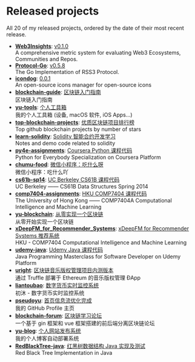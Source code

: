# Released projects

All <!-- release_count starts -->20<!-- release_count ends --> of my released projects, ordered by the date of their most recent release.

<!-- recent_releases starts -->
* **[Web3Insights](https://github.com/Web3Insights/Web3Insights)**: [v0.1.0](https://github.com/Web3Insights/Web3Insights/releases/tag/v0.1.0)
<br>A comprehensive metric system for evaluating Web3 Ecosystems, Communities and Repos.
* **[Protocol-Go](https://github.com/RSS3-Network/Protocol-Go)**: [v0.5.8](https://github.com/RSS3-Network/Protocol-Go/releases/tag/v0.5.8)
<br>The Go Implementation of RSS3 Protocol.
* **[icondog](https://github.com/djyde/icondog)**: [0.0.1](https://github.com/djyde/icondog/releases/tag/v0.0.1)
<br>An open-source icons manager for open-source icons
* **[blockchain-guide](https://github.com/pseudoyu/blockchain-guide)**: [区块链入门指南](https://github.com/pseudoyu/blockchain-guide/releases/tag/v0.1.0)
<br>区块链入门指南
* **[yu-tools](https://github.com/pseudoyu/yu-tools)**: [个人工具箱](https://github.com/pseudoyu/yu-tools/releases/tag/v0.1)
<br>我的个人工具箱 (设备, macOS 软件, iOS Apps...)
* **[top-blockchain-projects](https://github.com/pseudoyu/top-blockchain-projects)**: [优质区块链项目排行榜](https://github.com/pseudoyu/top-blockchain-projects/releases/tag/v1.0.0)
<br>Top github blockchain projects by number of stars
* **[learn-solidity](https://github.com/pseudoyu/learn-solidity)**: [Solidity 智能合约开发学习](https://github.com/pseudoyu/learn-solidity/releases/tag/v1.0.0)
<br>Notes and demo code related to solidity
* **[py4e-assignments](https://github.com/pseudoyu/py4e-assignments)**: [Coursera Python 课程代码](https://github.com/pseudoyu/py4e-assignments/releases/tag/v1.0.0)
<br>Python for Everybody Specialization on Coursera Platform
* **[chumu-food](https://github.com/pseudoyu/chumu-food)**: [微信小程序：吃什么呀](https://github.com/pseudoyu/chumu-food/releases/tag/v1.0.0)
<br>微信小程序：吃什么吖
* **[cs61b-sp14](https://github.com/pseudoyu/cs61b-sp14)**: [UC Berkeley CS61B 课程代码](https://github.com/pseudoyu/cs61b-sp14/releases/tag/v0.0.1)
<br>UC Berkeley —— CS61B Data Structures Spring 2014
* **[comp7404-assignments](https://github.com/pseudoyu/comp7404-assignments)**: [HKU COMP7404 课程代码](https://github.com/pseudoyu/comp7404-assignments/releases/tag/v1.0.0)
<br>The University of Hong Kong —— COMP7404A Computational Intelligence and Machine Learning
* **[yu-blockchain](https://github.com/pseudoyu/yu-blockchain)**: [从零实现一个区块链](https://github.com/pseudoyu/yu-blockchain/releases/tag/v1.0.0)
<br>从零开始实现一个区块链
* **[xDeepFM_for_Recommender_Systems](https://github.com/pseudoyu/xDeepFM_for_Recommender_Systems)**: [xDeepFM for Recommender Systems 推荐系统](https://github.com/pseudoyu/xDeepFM_for_Recommender_Systems/releases/tag/v1.0.0)
<br>HKU - COMP7404 Computational Intelligence and Machine Learning
* **[udemy-java](https://github.com/pseudoyu/udemy-java)**: [Udemy Java 课程代码](https://github.com/pseudoyu/udemy-java/releases/tag/v0.0.1)
<br>Java Programming Masterclass for Software Developer on Udemy Platform
* **[uright](https://github.com/pseudoyu/uright)**: [区块链音乐版权管理项目内测版本](https://github.com/pseudoyu/uright/releases/tag/v0.0.1)
<br>通过 Truffle 部署于 Ethereum 的音乐版权管理 ÐApp
* **[liantoubao](https://github.com/pseudoyu/liantoubao)**: [数字货币实时监控系统](https://github.com/pseudoyu/liantoubao/releases/tag/v1.0.0)
<br>初沐 - 数字货币实时监控系统
* **[pseudoyu](https://github.com/pseudoyu/pseudoyu)**: [首页信息流优化完成](https://github.com/pseudoyu/pseudoyu/releases/tag/v1.0.0)
<br>我的 GitHub Profile 主页
* **[blockchain-forum](https://github.com/pseudoyu/blockchain-forum)**: [区块链学习论坛](https://github.com/pseudoyu/blockchain-forum/releases/tag/v0.0.1)
<br>一个基于 gin 框架和 vue 框架搭建的前后端分离区块链论坛
* **[yu-blog](https://github.com/pseudoyu/yu-blog)**: [个人网站发布系统](https://github.com/pseudoyu/yu-blog/releases/tag/v1.0.0)
<br>我的个人博客自动部署系统
* **[RedBlackTree-java](https://github.com/pseudoyu/RedBlackTree-java)**: [红黑树数据结构 Java 实现及测试](https://github.com/pseudoyu/RedBlackTree-java/releases/tag/v1.0.0)
<br>Red Black Tree Implementation in Java
<!-- recent_releases ends -->
